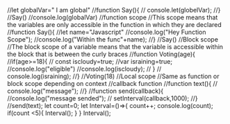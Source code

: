 //let globalVar=" I am global"
//function Say(){
   // console.let(globelVar);
//}
//Say()
//console.log(globalVar)
//function scope
//This scope means that the variables are only accessible in the function in which they are declared
//function Say(){
    //let name="Javascript"
    //console.log("Hey Function Scope");
    //console.log("Within the func"+name);
//}
//Say()
//Block scope
//The block scope of a variable means that the variable is accessible within the block that is between the curly braces
//function Voting(age){
    //if(age>=18){
       // const iscloudy=true;
        //var israining=true;
        //console.log("eligible")
//console.log(iscloudy);
   // }
   // console.log(israining);
//}
//Voting(18)
//Local scope
//Same as function or block scope depending on context
//callback function
//function text(){
   // console.log("message");
//}
//function send(callback){
    //console.log("message sended");
   // setInterval(callback,1000);
//}
//send(text);
let count=0;
let Interval=()=>{
    count++;
    console.log(count);
    if(count <5){
        Interval();
    }
}
Interval();
